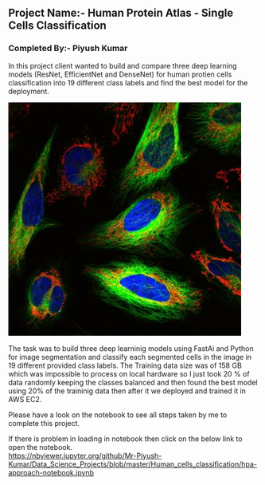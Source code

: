 ## Project Name:- Human Protein Atlas - Single Cells Classification  

### Completed By:- Piyush Kumar    
    
In this project client wanted to build and compare three deep learning models (ResNet, EfficientNet and DenseNet) for human protien cells classification into 19 different class labels and find the best model for the deployment.      
   
<img src="https://github.com/Mr-Piyush-Kumar/Mr-Piyush-Kumar/blob/master/human_protien_cells.jpg"></img>     
    
The task was to build three deep learninig models using FastAi and Python for image segmentation and classify each segmented cells in the image in 19 different provided class labels. The Training data size was of 158 GB which was impossible to process on local hardware so I just took 20 % of data randomly keeping the classes balanced and then found the best model using 20% of the traininig data then after it we deployed and trained it in AWS EC2.  
   
Please have a look on the notebook to see all steps taken by me to complete this project.  
    
If there is problem in loading in notebook then click on the below link to open the notebook.  
https://nbviewer.jupyter.org/github/Mr-Piyush-Kumar/Data_Science_Projects/blob/master/Human_cells_classification/hpa-approach-notebook.ipynb   
